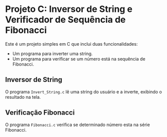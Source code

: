 # Projeto C: Inversor de String e Verificador de Sequência de Fibonacci

Este é um projeto simples em C que inclui duas funcionalidades:
- Um programa para inverter uma string.
- Um programa para verificar se um número está na sequência de Fibonacci.

## Inversor de String
O programa `Invert_String.c` lê uma string do usuário e a inverte, exibindo o resultado na tela.

## Verificação Fibonacci
O programa `Fibonacci.c` verifica se determinado número esta na série Fibonacci.
